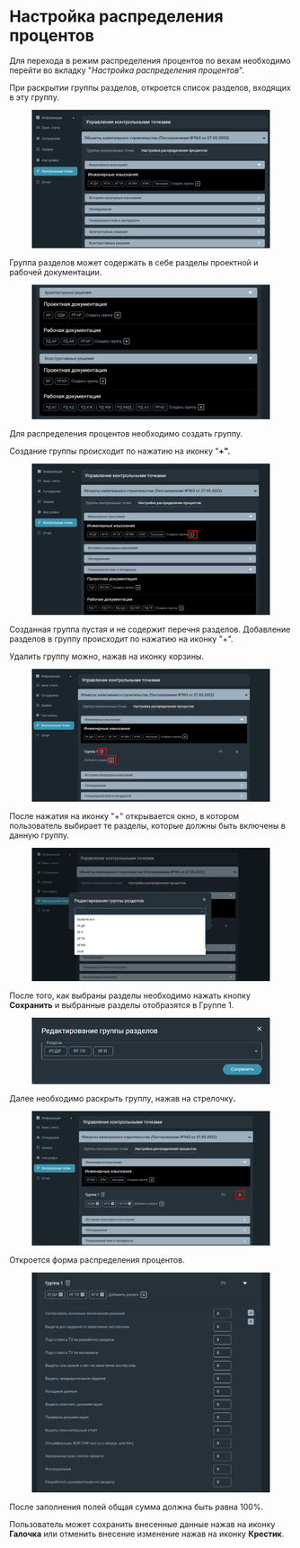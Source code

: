 # Настройка распределения процентов

Для перехода в режим распределения процентов по вехам необходимо перейти во вкладку "_Настройка распределения процентов_".

При раскрытии группы разделов, откроется список разделов, входящих в эту группу.

<figure><img src="../../.gitbook/assets/image (64).png" alt=""><figcaption></figcaption></figure>

Группа разделов может содержать в себе разделы проектной и рабочей документации.

<figure><img src="../../.gitbook/assets/image (65).png" alt=""><figcaption></figcaption></figure>

Для распределения процентов необходимо создать группу.&#x20;

Создание группы происходит по нажатию на иконку "**+".**

<figure><img src="../../.gitbook/assets/image (66).png" alt=""><figcaption></figcaption></figure>

Созданная группа пустая и не содержит перечня разделов. Добавление разделов в группу происходит по нажатию на иконку "+".&#x20;

Удалить группу можно, нажав на иконку корзины.

<figure><img src="../../.gitbook/assets/image (69).png" alt=""><figcaption></figcaption></figure>

После нажатия на иконку "+" открывается окно, в котором пользователь выбирает те разделы, которые должны быть включены в данную группу.

<figure><img src="../../.gitbook/assets/image (70).png" alt=""><figcaption></figcaption></figure>

После того, как выбраны разделы необходимо нажать кнопку **Сохранить** и выбранные разделы отобразятся в Группе 1.

<figure><img src="../../.gitbook/assets/image (71).png" alt=""><figcaption></figcaption></figure>

Далее необходимо раскрыть группу, нажав на стрелочк&#x443;**.**

<figure><img src="../../.gitbook/assets/image (72).png" alt=""><figcaption></figcaption></figure>

Откроется форма распределения процентов.

<figure><img src="../../.gitbook/assets/image (73).png" alt=""><figcaption></figcaption></figure>

После заполнения полей общая сумма должна быть равна 100%.

Пользователь может сохранить внесенные данные нажав на иконку **Галочка** или отменить внесение изменение нажав на иконку **Крестик**.
